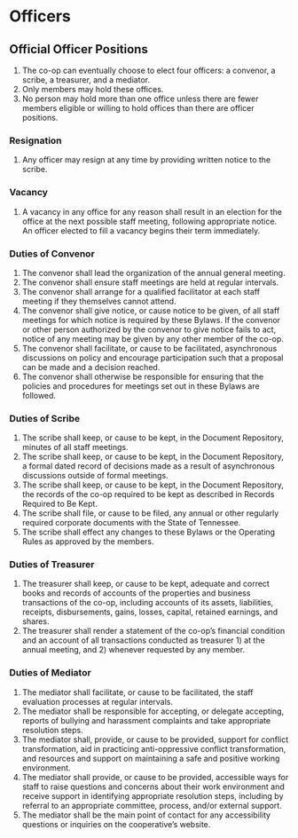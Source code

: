 # Officers

## Official Officer Positions

1. The co-op can eventually choose to elect four officers: a convenor, a scribe, a treasurer, and a mediator.
2. Only members may hold these offices.
3. No person may hold more than one office unless there are fewer members eligible or willing to hold offices than there are officer positions.

### Resignation

1. Any officer may resign at any time by providing written notice to the scribe.

### Vacancy

1. A vacancy in any office for any reason shall result in an election for the office at the next possible staff meeting, following appropriate notice. An officer elected to fill a vacancy begins their term immediately.

### Duties of Convenor

1. The convenor shall lead the organization of the annual general meeting.
2. The convenor shall ensure staff meetings are held at regular intervals.
3. The convenor shall arrange for a qualified facilitator at each staff meeting if they themselves cannot attend.
4. The convenor shall give notice, or cause notice to be given, of all staff meetings for which notice is required by these Bylaws. If the convenor or other person authorized by the convenor to give notice fails to act, notice of any meeting may be given by any other member of the co-op.
5. The convenor shall facilitate, or cause to be facilitated, asynchronous discussions on policy and encourage participation such that a proposal can be made and a decision reached.
6. The convenor shall otherwise be responsible for ensuring that the policies and procedures for meetings set out in these Bylaws are followed.

### Duties of Scribe

1. The scribe shall keep, or cause to be kept, in the Document Repository, minutes of all staff meetings.
2. The scribe shall keep, or cause to be kept, in the Document Repository, a formal dated record of decisions made as a result of asynchronous discussions outside of formal meetings.
3. The scribe shall keep, or cause to be kept, in the Document Repository, the records of the co-op required to be kept as described in Records Required to Be Kept.
4. The scribe shall file, or cause to be filed, any annual or other regularly required corporate documents with the State of Tennessee.
5. The scribe shall effect any changes to these Bylaws or the Operating Rules as approved by the members.

### Duties of Treasurer

1. The treasurer shall keep, or cause to be kept, adequate and correct books and records of accounts of the properties and business transactions of the co-op, including accounts of its assets, liabilities, receipts, disbursements, gains, losses, capital, retained earnings, and shares.
2. The treasurer shall render a statement of the co-op’s financial condition and an account of all transactions conducted as treasurer 1) at the annual meeting, and 2) whenever requested by any member.

### Duties of Mediator

1. The mediator shall facilitate, or cause to be facilitated, the staff evaluation processes at regular intervals.
2. The mediator shall be responsible for accepting, or delegate accepting, reports of bullying and harassment complaints and take appropriate resolution steps.
3. The mediator shall, provide, or cause to be provided, support for conflict transformation, aid in practicing anti-oppressive conflict transformation, and resources and support on maintaining a safe and positive working environment.
4. The mediator shall provide, or cause to be provided, accessible ways for staff to raise questions and concerns about their work environment and receive support in identifying appropriate resolution steps, including by referral to an appropriate committee, process, and/or external support.
5. The mediator shall be the main point of contact for any accessibility questions or inquiries on the cooperative’s website.
